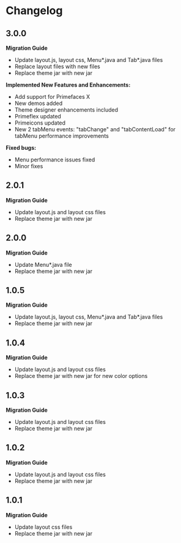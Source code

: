 # Changelog

## 3.0.0

**Migration Guide**

- Update layout.js, layout css, Menu*.java and Tab*.java files
- Replace layout files with new files
- Replace theme jar with new jar

**Implemented New Features and Enhancements:**

- Add support for Primefaces X
- New demos added
- Theme designer enhancements included
- Primeflex updated
- Primeicons updated
- New 2 tabMenu events: "tabChange" and "tabContentLoad" for tabMenu performance improvements

**Fixed bugs:**

- Menu performance issues fixed
- Minor fixes

## 2.0.1

**Migration Guide**

- Update layout.js and layout css files
- Replace theme jar with new jar

## 2.0.0

**Migration Guide**

- Update Menu*.java file
- Replace theme jar with new jar

## 1.0.5

**Migration Guide**

- Update layout.js, layout css, Menu*.java and Tab*.java files
- Replace theme jar with new jar

## 1.0.4

**Migration Guide**

- Update layout.js and layout css files
- Replace theme jar with new jar for new color options

## 1.0.3

**Migration Guide**

- Update layout.js and layout css files
- Replace theme jar with new jar

## 1.0.2

**Migration Guide**

- Update layout.js and layout css files
- Replace theme jar with new jar

## 1.0.1

**Migration Guide**

- Update layout css files
- Replace theme jar with new jar